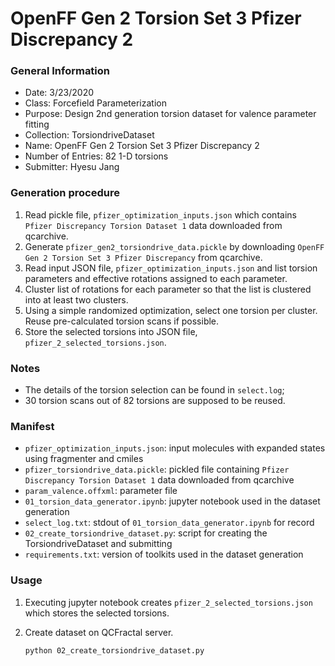 # OpenFF Gen 2 Torsion Set 3 Pfizer Discrepancy 2

### General Information
 - Date: 3/23/2020
 - Class: Forcefield Parameterization
 - Purpose: Design 2nd generation torsion dataset for valence parameter fitting
 - Collection: TorsiondriveDataset
 - Name: OpenFF Gen 2 Torsion Set 3 Pfizer Discrepancy 2
 - Number of Entries: 82 1-D torsions 
 - Submitter: Hyesu Jang

### Generation procedure

1. Read pickle file, `pfizer_optimization_inputs.json` which contains `Pfizer Discrepancy Torsion Dataset 1` data downloaded from qcarchive.
2. Generate `pfizer_gen2_torsiondrive_data.pickle` by downloading `OpenFF Gen 2 Torsion Set 3 Pfizer Discrepancy`  from qcarchive.
3. Read input JSON file, `pfizer_optimization_inputs.json` and list torsion parameters and effective rotations assigned to each parameter.
4. Cluster list of rotations for each parameter so that the list is clustered into at least two clusters. 
5. Using a simple randomized optimization, select one torsion per cluster. Reuse pre-calculated torsion scans if possible. 
6. Store the selected torsions into JSON file, `pfizer_2_selected_torsions.json`.

### Notes

 - The details of the torsion selection can be found in `select.log`;
 - 30 torsion scans out of 82 torsions are supposed to be reused. 

### Manifest

 - `pfizer_optimization_inputs.json`: input molecules with expanded states using fragmenter and cmiles 
 - `pfizer_torsiondrive_data.pickle`: pickled file containing `Pfizer Discrepancy Torsion Dataset 1` data downloaded from qcarchive 
 - `param_valence.offxml`: parameter file 
 - `01_torsion_data_generator.ipynb`: jupyter notebook used in the dataset generation
 - `select_log.txt`: stdout of `01_torsion_data_generator.ipynb` for record
 - `02_create_torsiondrive_dataset.py`: script for creating the TorsiondriveDataset and submitting
 - `requirements.txt`: version of toolkits used in the dataset generation


### Usage

1. Executing jupyter notebook creates `pfizer_2_selected_torsions.json` which stores the selected torsions.

2. Create dataset on QCFractal server.
    ```
    python 02_create_torsiondrive_dataset.py
    ```
